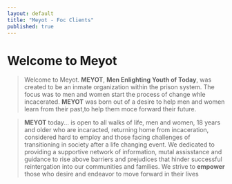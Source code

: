 ```yaml
---
layout: default
title: "Meyot - Foc Clients"
published: true
---
```


# Welcome to Meyot

>Welcome to Meyot. **MEYOT**, **Men Enlighting Youth of Today**, was created to be an inmate organization within the prison system. The focus was to men and women start the process of change whle incacerated. **MEYOT** was born out of a desire to help men and women learn from their past,to help them moce forward their future.

>**MEYOT** today... is open to all walks of life, men and women, 18 years and older who are incaracted, returning home from incaceration, considered hard to employ and those  facing challenges of transitioning in society after a life changing event. We dedicated to providing a supportive network of information, mutal assisstance and guidance to rise above barriers and prejudices that hinder successful reintergation into our communities and families. We strive to **empower** those who desire and endeavor to move forward in their lives
